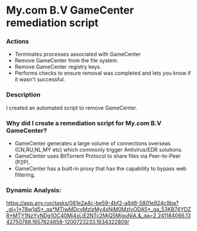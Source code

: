 # My.com B.V GameCenter remediation script

### Actions
- Terminates processes associated with GameCenter
- Remove GameCenter from the file system.
- Remove GameCenter registry keys.
- Performs checks to ensure removal was completed and lets you know if it wasn't successful.

### Description

I created an automated script to remove GameCenter.

### Why did I create a remediation script for My.com B.V GameCenter?

- GameCenter generates a large volume of connections overseas (CN,RU,NL,MY etc) which commonly trigger Antivirus/EDR solutions.
- GameCenter uses BitTorrent Protocol to share files via Peer-to-Peer (P2P).
- GameCenter has a built-in proxy that has the capability to bypass web filtering. 

### Dynamic Analysis:

https://app.any.run/tasks/081e2a4c-be59-4bf2-a8d8-5801e924c9ba?_gl=1*78w1d5*_ga*MTIwMDcyMzIzMy4xNjM0MzIyODA5*_ga_53KB74YDZR*MTY1NzYyNDg1OC40Mi4xLjE2NTc2MjQ5MjguNjA.&_ga=2.241184066.1342750788.1657624858-1200723233.1634322809/
